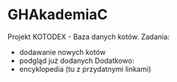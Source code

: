 # GHAkademiaC
Projekt KOTODEX - Baza danych kotów.
Zadania:
- dodawanie nowych kotów
- podgląd już dodanych
Dodatkowo:
- encyklopedia (tu z przydatnymi linkami)

